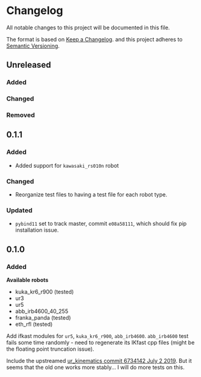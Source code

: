 
# Changelog

All notable changes to this project will be documented in this file.

The format is based on [Keep a Changelog](http://keepachangelog.com/en/1.0.0/).
and this project adheres to [Semantic Versioning](http://semver.org/spec/v2.0.0.html).

## Unreleased

### Added

### Changed

### Removed

## 0.1.1

### Added
- Added support for `kawasaki_rs010n` robot

### Changed
- Reorganize test files to having a test file for each robot type.

### Updated
- `pybind11` set to track master, commit `e08a58111`, which should fix pip installation issue.


## 0.1.0

### Added

**Available robots**
- kuka_kr6_r900 (tested)
- ur3
- ur5
- abb_irb4600_40_255
- franka_panda (tested)
- eth_rfl (tested)

Add ifkast modules for `ur5`, `kuka_kr6_r900`, `abb_irb4600`. `abb_irb4600` test fails some time randomly - need to regenerate its IKfast cpp files (might be the floating point truncation issue).

Include the upstreamed [ur_kinematics commit 6734142 July 2 2019](https://github.com/ros-industrial/universal_robot/tree/9eccd19077c2e7b853e3a3215bce9f38b77adda5/ur_kinematics).
But it seems that the old one works more stably... I will do more tests on this.